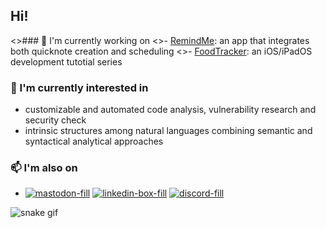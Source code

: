 ## Hi!

<>### 🔭 I'm currently working on
<>- [RemindMe](https://github.com/XinyiXiang/RemindMe): an app that integrates both quicknote creation and scheduling
<>- [FoodTracker](https://github.com/UWAppDev/SwiftUI-FoodTracker): an iOS/iPadOS development tutotial series

### 🌱 I'm currently interested in
- customizable and automated code analysis, vulnerability research and security check
- intrinsic structures among natural languages combining semantic and syntactical analytical approaches


### 📫 I'm also on
- [![mastodon-fill](https://user-images.githubusercontent.com/30137615/93687357-dbe2fc80-fa82-11ea-9dd5-7566d3278dc4.png)][1] [![linkedin-box-fill](https://user-images.githubusercontent.com/30137615/93687181-5874db80-fa81-11ea-82f9-659f179fd830.png)][2] [![discord-fill](https://user-images.githubusercontent.com/30137615/93687182-59a60880-fa81-11ea-8ff9-4e06623a6a3a.png)][3]

[1]: https://m.cmx.im/@airdancer
[2]: https://www.linkedin.com/in/xinyi-xiang
[3]: https://discord.gg/3WcypJ

![snake gif](https://github.com/XinyiXiang/XinyiXiang/blob/output/github-contribution-grid-snake.gif)
